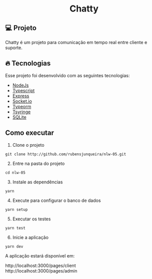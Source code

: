 <h1 align="center">Chatty</h1>

## 💻 Projeto 
Chatty é um projeto para comunicação em tempo real entre cliente e suporte.

## 🔥 Tecnologias 
Esse projeto foi desenvolvido com as seguintes tecnologias:
- [NodeJs](https://nodejs.org/)
- [Typescript](https://www.typescriptlang.org/)
- [Express](https://expressjs.com/pt-br/)
- [Socket.io](https://socket.io/)
- [Typeorm](https://typeorm.io/#/)
- [Tsyringe](https://github.com/microsoft/tsyringe)
- [SQLite](https://www.sqlite.org/index.html)

## Como executar

1. Clone o projeto 

```
git clone http://github.com/rubensjunqueira/nlw-05.git
```

2. Entre na pasta do projeto

```
cd nlw-05
```

3. Instale as dependências

```
yarn
```

4. Execute para configurar o banco de dados

```
yarn setup
```

5. Executar os testes

```
yarn test
```

6. Inicie a aplicação

```
yarn dev
```

A aplicação estará disponível em: 

http://localhost:3000/pages/client \
http://localhost:3000/pages/admin

